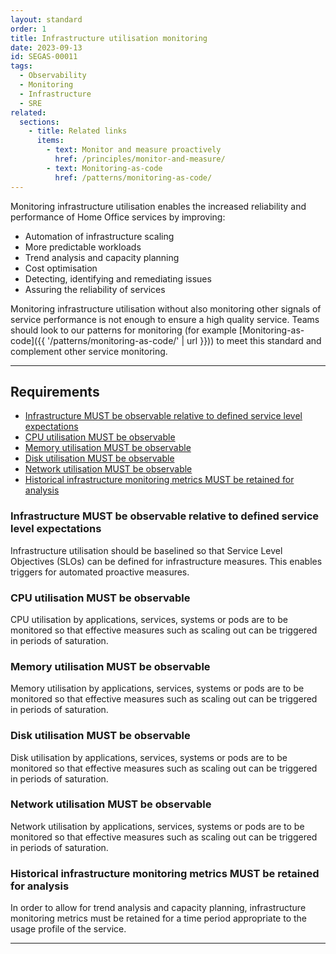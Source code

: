 ```yaml
---
layout: standard
order: 1
title: Infrastructure utilisation monitoring
date: 2023-09-13
id: SEGAS-00011
tags:
  - Observability
  - Monitoring
  - Infrastructure
  - SRE
related:
  sections:
    - title: Related links
      items:
        - text: Monitor and measure proactively
          href: /principles/monitor-and-measure/
        - text: Monitoring-as-code
          href: /patterns/monitoring-as-code/
---
```


Monitoring infrastructure utilisation enables the increased reliability and performance of Home Office services by improving:

- Automation of infrastructure scaling
- More predictable workloads
- Trend analysis and capacity planning
- Cost optimisation
- Detecting, identifying and remediating issues
- Assuring the reliability of services

Monitoring infrastructure utilisation without also monitoring other signals of service performance is not enough to ensure a high quality service. Teams should look to our patterns for monitoring (for example [Monitoring-as-code]({{ '/patterns/monitoring-as-code/' | url }})) to meet this standard and complement other service monitoring.

---

## Requirements

- [Infrastructure MUST be observable relative to defined service level expectations](#infrastructure-must-be-observable-relative-to-defined-service-level-expectations)
- [CPU utilisation MUST be observable](#cpu-utilisation-must-be-observable)
- [Memory utilisation MUST be observable](#memory-utilisation-must-be-observable)
- [Disk utilisation MUST be observable](#disk-utilisation-must-be-observable)
- [Network utilisation MUST be observable](#network-utilisation-must-be-observable)
- [Historical infrastructure monitoring metrics MUST be retained for analysis](#historical-infrastructure-monitoring-metrics-must-be-retained-for-analysis)

### Infrastructure MUST be observable relative to defined service level expectations

Infrastructure utilisation should be baselined so that Service Level Objectives (SLOs) can be defined for infrastructure measures. This enables triggers for automated proactive measures.

### CPU utilisation MUST be observable

CPU utilisation by applications, services, systems or pods are to be monitored so that effective measures such as scaling out can be triggered in periods of saturation.

### Memory utilisation MUST be observable

Memory utilisation by applications, services, systems or pods are to be monitored so that effective measures such as scaling out can be triggered in periods of saturation.

### Disk utilisation MUST be observable

Disk utilisation by applications, services, systems or pods are to be monitored so that effective measures such as scaling out can be triggered in periods of saturation.

### Network utilisation MUST be observable

Network utilisation by applications, services, systems or pods are to be monitored so that effective measures such as scaling out can be triggered in periods of saturation.

### Historical infrastructure monitoring metrics MUST be retained for analysis

In order to allow for trend analysis and capacity planning, infrastructure monitoring metrics must be retained for a time period appropriate to the usage profile of the service.

---
